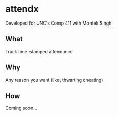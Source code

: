 # attendx

Developed for UNC's Comp 411 with Montek Singh.

## What

Track time-stamped attendance

## Why

Any reason you want (like, thwarting cheating)

## How

Coming soon...
